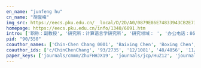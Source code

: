 ```yaml
---
en_name: "junfeng hu"
cn_name: "胡俊峰"
img_src: https://eecs.pku.edu.cn/__local/D/2D/A0/0879E86E74833943CB2E732967E_9A3C38CC_BD6.vsb?e=.jpg
homepage: https://eecs.pku.edu.cn/info/1340/6091.htm
intro: ['职称：副教授', '研究所：计算语言学研究所', '研究领域： ', '办公电话：86-10-62765835-103', '电子邮件：hujf@pku.edu.cn', '个人主页： ']
pid: "90/550"
coauthor_names: ['Chin-Chen Chang 0001', 'Baixing Chen', 'Boxing Chen', 'C. L. Philip Chen', 'Changyao Chen', 'Chen Chen', 'Chun Chen 0001', 'Gencai Chen', 'Jing Chen', 'Kunlong Chen', 'Pinghua Chen', 'Shichao Chen', 'Tongfei Chen', 'Shichao Cheng', 'Xingyi Cheng', 'Yufeng Cheng', 'Wei Chu', 'Zhencheng Fan', 'Qianhao Fang', 'Xiufen Fu', 'Xiufeng Fu', 'Yili Fu', 'Yunjun Gao', 'Wei Geng', 'Hui Guo', 'Yinuo Guo', 'Ammarah Hashmi', 'Hanzhi He', 'Shaoda He', 'Kai Huang', 'Weipeng Huang', 'Daihong Jiang', 'Aamir Khan', 'Caihong Li', 'Caihua Li', 'Jianjun Li', 'Leida Li', 'Shiling Li', 'Yande Li', 'Zhenkun Li', 'Biyun Liang', 'Wenjian Liang', 'Jun Liao', 'Dandan Liu', 'Li Liu', 'Li Liu 0001', 'Xueqiang Lü', 'Yansheng Lu', 'Zizhang Luo', 'Xueqiang Lv', 'Wenchao Ma', 'Xiaoyang Mao', 'Wenlong Mou', 'Jiansheng Qian', 'Mengyuan Ran', 'Chong Ruan', 'Haoyue Shi', 'Jiayu Sun', 'Ni Sun', 'Yuqi Sun', 'Lu Tang', 'Mahdi Tavakoli', 'Shaohua Teng', 'Wanyong Tian', 'Houfeng Wang', 'Pengfei Wang', 'Taifeng Wang', 'Taiqian Wang', 'Xihao Wang', 'Junhao Wen', 'Jianjun Wu', 'Shaowu Wu', 'Xiang Wu', 'Liumingjing Xiao', 'Rong Xiao', 'Zhipeng Xie', 'Qingyu Xiong', 'Jinhui Xu 0001', 'Kai Xu', 'Lanlan Xu', 'Weidi Xu', 'Yuru Xu', 'Xinying Xue', 'An Yang', 'Dan Yang', 'Lin Yang', 'Ting Yang', 'Yuan Yang', 'Zhixuan Yang', 'Zhiliang Yao', 'Bohan Yu', 'Jie Yu 0007', 'Shiwen Yu', 'Jinqing Zhan', 'Chun-Yang Zhang', 'Hailin Zhang', 'Hua Zhang', 'Junhao Zhang', 'Le Zhang', 'Mingming Zhang', 'Xianmin Zhang', 'Lulu Zhao', 'Yuxuan Zhou', 'Zhi Zhou', 'Dachang Zhu', 'Hong Zhu 0005', 'Weimeng Zhu', 'Zhaocheng Zhu', 'Xiaojun Zou']
coauthor_ids: ['c/ChinChenChang', '93/2735', '12/1081', '48/4856', '11/522', '65/4423', '07/4182-0001', '89/241', '27/4364', '205/0056', '32/4699', '36/11342', '137/9630', '201/6626', '206/6376', '164/3910', '55/5559', '77/4370', '233/8519', '08/6687', '22/7636', '24/6277', '80/2651', '97/1481', '70/2221', '229/3172', '231/8717', '233/8576', '146/3953', '86/489', '116/6038', '32/10180', '06/10827', '44/2311', '77/8119', '34/780', '92/6630', '06/3964', '220/7207', '94/2685', '76/7635', '17/7636', '88/3619', '33/3782', '33/4528', '33/4528-1', '164/6725', '74/1312', '259/4093', '30/6106', '61/6954', '55/3814', '174/0844', '50/7760', '231/8699', '159/9956', '194/2512', '164/3871', '02/1499', '205/2965', '23/3111', '73/6474', '40/734', '17/7652', '38/1358', '90/4693', '01/1483', '228/1854', '212/6309', '46/3669', '45/5247', '248/4712', '81/6077', '146/4236', '75/5560', '05/4323', '42/6798', '24/6437-1', '30/495', '206/0846', '00/11534', '44/2096', '224/5141', '63/10551', '43/3014', '20/2970', '88/3999', '25/1439', '174/0826', '258/8748', '250/5778', '74/3437-7', '11/652', '47/3829', '145/2953', '04/1131', '69/2745', '144/1409', '03/4043', '29/3959', '77/5127', '74/7565', '172/9870', '04/2090', '26/1189', '55/521-5', '127/1510', '195/0435', '127/1518']
paper_keys: ['journals/cmmm/ZhuFHHJX19', 'journals/jcp/HuZ12', 'journals/access/LiYYTZH19', 'journals/corr/ZhangCH14', 'journals/corr/XieH17', 'journals/isci/ZhangHYCY20', 'journals/imst/TangQLHW17', 'journals/scn/LiYXXCMH18', 'journals/corr/abs-1803-01255', 'journals/access/LiGCYTZH19', 'journals/corr/ZhuH17', 'journals/corr/abs-1911-02404', 'journals/presence/YangHGFT17', 'journals/polibits/YangRLH17', 'journals/corr/ShiLH17']
---
```

